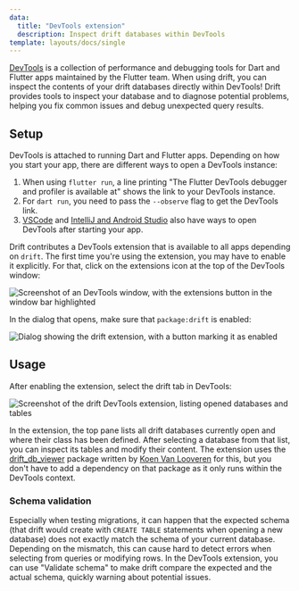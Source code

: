 ```yaml
---
data:
  title: "DevTools extension"
  description: Inspect drift databases within DevTools
template: layouts/docs/single
---
```


[DevTools](https://docs.flutter.dev/tools/devtools) is a collection of performance and debugging
tools for Dart and Flutter apps maintained by the Flutter team.
When using drift, you can inspect the contents of your drift databases directly
within DevTools! Drift provides tools to inspect your database and to diagnose
potential problems, helping you fix common issues and debug unexpected query results.

## Setup

DevTools is attached to running Dart and Flutter apps. Depending on how you start your app,
there are different ways to open a DevTools instance:

1. When using `flutter run`, a line printing "The Flutter DevTools debugger and profiler is available at"
   shows the link to your DevTools instance.
2. For `dart run`, you need to pass the `--observe` flag to get the DevTools link.
3. [VSCode](https://docs.flutter.dev/tools/devtools/vscode) and [IntelliJ and Android Studio](https://docs.flutter.dev/tools/devtools/android-studio)
   also have ways to open DevTools after starting your app.

Drift contributes a DevTools extension that is available to all apps depending on `drift`.
The first time you're using the extension, you may have to enable it explicitly. For that,
click on the extensions icon at the top of the DevTools window:

![Screenshot of an DevTools window, with the extensions button in the window bar highlighted](setup_0.png)

In the dialog that opens, make sure that `package:drift` is enabled:

![Dialog showing the drift extension, with a button marking it as enabled](setup_1.png)

## Usage

After enabling the extension, select the drift tab in DevTools:

![Screenshot of the drift DevTools extension, listing opened databases and tables](setup_2.png)

In the extension, the top pane lists all drift databases currently open and where their class
has been defined.
After selecting a database from that list, you can inspect its tables and modify their content.
The extension uses the [drift_db_viewer](https://pub.dev/packages/drift_db_viewer) package written
by [Koen Van Looveren](https://github.com/vanlooverenkoen) for this, but you don't have to add
a dependency on that package as it only runs within the DevTools context.

### Schema validation

Especially when testing migrations, it can happen that the expected schema (that drift would create
with `CREATE TABLE` statements when opening a new database) does not exactly match the schema
of your current database.
Depending on the mismatch, this can cause hard to detect errors when selecting from queries
or modifying rows.
In the DevTools extension, you can use "Validate schema" to make drift compare the expected and
the actual schema, quickly warning about potential issues.
